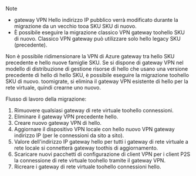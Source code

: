 > [!NOTE]
> * gateway VPN Hello indirizzo IP pubblico verrà modificato durante la migrazione da un vecchio tooa SKU SKU di nuovo.
> * È possibile eseguire la migrazione classico VPN gateway toohello SKU di nuovo. Classico VPN gateway può utilizzare solo hello legacy SKU (precedente).
> 

Non è possibile ridimensionare la VPN di Azure gateway tra hello SKU precedente e hello nuove famiglie SKU. Se si dispone di gateway VPN nel modello di distribuzione di gestione risorse di hello che usano una versione precedente di hello di hello SKU, è possibile eseguire la migrazione toohello SKU di nuovo. toomigrate, si elimina il gateway VPN esistente di hello per la rete virtuale, quindi crearne uno nuovo.

Flusso di lavoro della migrazione:

1. Rimuovere qualsiasi gateway di rete virtuale toohello connessioni.
2. Eliminare il gateway VPN precedente hello.
3. Creare nuovo gateway VPN di hello.
4. Aggiornare il dispositivo VPN locale con hello nuovo VPN gateway indirizzo IP (per le connessioni da sito a sito).
5. Valore dell'indirizzo IP gateway hello per tutti i gateway di rete virtuale a rete locale si connetterà gateway toothis di aggiornamento.
6. Scaricare nuovi pacchetti di configurazione di client VPN per i client P2S la connessione di rete virtuale toohello tramite il gateway VPN.
7. Ricreare i gateway di rete virtuale toohello connessioni hello.
